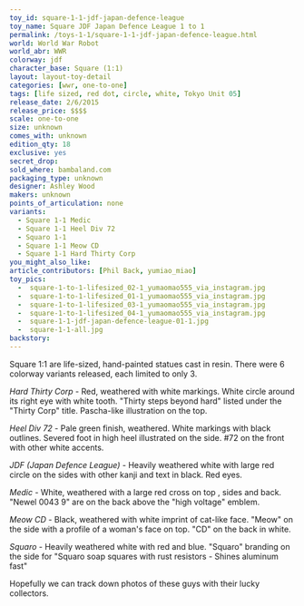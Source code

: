 ```yaml
---
toy_id: square-1-1-jdf-japan-defence-league
toy_name: Square JDF Japan Defence League 1 to 1
permalink: /toys-1-1/square-1-1-jdf-japan-defence-league.html
world: World War Robot
world_abr: WWR
colorway: jdf
character_base: Square (1:1)
layout: layout-toy-detail
categories: [wwr, one-to-one]
tags: [life sized, red dot, circle, white, Tokyo Unit 05]
release_date: 2/6/2015
release_price: $$$$
scale: one-to-one
size: unknown
comes_with: unknown
edition_qty: 18
exclusive: yes
secret_drop:
sold_where: bambaland.com
packaging_type: unknown
designer: Ashley Wood
makers: unknown
points_of_articulation: none
variants: 
  - Square 1-1 Medic
  - Square 1-1 Heel Div 72
  - Squaro 1-1
  - Square 1-1 Meow CD
  - Square 1-1 Hard Thirty Corp
you_might_also_like: 
article_contributors: [Phil Back, yumiao_miao]
toy_pics:
  -  square-1-to-1-lifesized_02-1_yumaomao555_via_instagram.jpg
  -  square-1-to-1-lifesized_01-1_yumaomao555_via_instagram.jpg
  -  square-1-to-1-lifesized_03-1_yumaomao555_via_instagram.jpg
  -  square-1-to-1-lifesized_04-1_yumaomao555_via_instagram.jpg
  -  square-1-1-jdf-japan-defence-league-01-1.jpg
  -  square-1-1-all.jpg
backstory:  
---
```

Square 1:1 are life-sized, hand-painted statues cast in resin. There were 6 colorway variants released, each limited to only 3.

*Hard Thirty Corp* - Red, weathered with white markings. White circle around its right eye with white tooth. "Thirty steps beyond hard" listed under the "Thirty Corp" title. Pascha-like illustration on the top.

*Heel Div 72* - Pale green finish, weathered. White markings with black outlines. Severed foot in high heel illustrated on the side. #72 on the front with other white accents.

*JDF (Japan Defence League)* -  Heavily weathered white with large red circle on the sides with other kanji and text in black. Red eyes.

*Medic* - White, weathered with a large red cross on top , sides and back. "Newel 0043 9" are on the back above the "high voltage" emblem.

*Meow CD* - Black, weathered with white imprint of cat-like face. "Meow" on the side with a profile of a woman's face on top. "CD" on the back in white.

*Squaro* - Heavily weathered white with red and blue. "Squaro" branding on the side for "Squaro soap squares with rust resistors - Shines aluminum fast"

Hopefully we can track down photos of these guys with their lucky collectors.